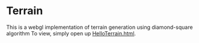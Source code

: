 # Terrain

This is a webgl implementation of terrain generation using diamond-square algorithm 
To view, simply open up [HelloTerrain.html](https://heyitsjai.github.io/Terrain/HelloTerrain.html).
